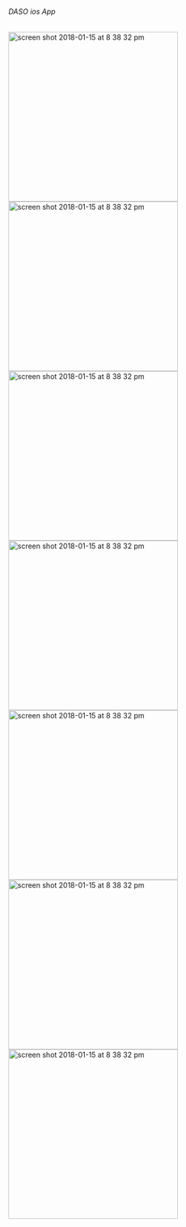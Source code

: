 ###### DASO ios App </h6>
<img width="335" alt="screen shot 2018-01-15 at 8 38 32 pm" src="https://user-images.githubusercontent.com/16979642/35890867-503e175a-0b56-11e8-8e75-8f19c5ed9a88.png">
<img width="335" alt="screen shot 2018-01-15 at 8 38 32 pm" src="https://user-images.githubusercontent.com/16979642/35890873-560eec54-0b56-11e8-9a2d-6d726eea4843.png">
<img width="335" alt="screen shot 2018-01-15 at 8 38 32 pm" src="https://user-images.githubusercontent.com/16979642/35890875-58e1e968-0b56-11e8-9d33-37a1e4f254f8.png">
<img width="335" alt="screen shot 2018-01-15 at 8 38 32 pm" src="https://user-images.githubusercontent.com/16979642/35890877-5b6137ac-0b56-11e8-9764-ba28a51df09c.png">
<img width="335" alt="screen shot 2018-01-15 at 8 38 32 pm" src="https://user-images.githubusercontent.com/16979642/35890887-65db4f7e-0b56-11e8-8892-389231d753f6.png">
<img width="335" alt="screen shot 2018-01-15 at 8 38 32 pm" src="https://user-images.githubusercontent.com/16979642/35890890-67cf46fa-0b56-11e8-8486-fede9cceea78.png">
<img width="335" alt="screen shot 2018-01-15 at 8 38 32 pm" src="https://user-images.githubusercontent.com/16979642/35890895-6b3ceb80-0b56-11e8-9c8c-c3e754d5c058.png">

